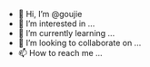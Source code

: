 - 👋 Hi, I’m @goujie
- 👀 I’m interested in ...
- 🌱 I’m currently learning ...
- 💞️ I’m looking to collaborate on ...
- 📫 How to reach me ...

<!---
goujie/goujie is a ✨ special ✨ repository because its `README.md` (this file) appears on your GitHub profile.
You can click the Preview link to take a look at your changes.
--->
